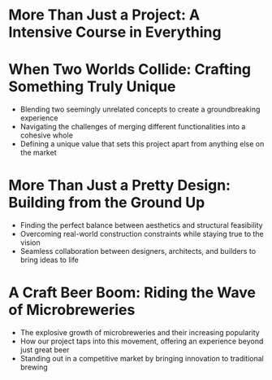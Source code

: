 # More Than Just a Project: A Intensive Course in Everything 

# When Two Worlds Collide: Crafting Something Truly Unique  
- Blending two seemingly unrelated concepts to create a groundbreaking experience  
- Navigating the challenges of merging different functionalities into a cohesive whole  
- Defining a unique value that sets this project apart from anything else on the market  

# More Than Just a Pretty Design: Building from the Ground Up  
- Finding the perfect balance between aesthetics and structural feasibility  
- Overcoming real-world construction constraints while staying true to the vision  
- Seamless collaboration between designers, architects, and builders to bring ideas to life  

# A Craft Beer Boom: Riding the Wave of Microbreweries  
- The explosive growth of microbreweries and their increasing popularity  
- How our project taps into this movement, offering an experience beyond just great beer  
- Standing out in a competitive market by bringing innovation to traditional brewing  
